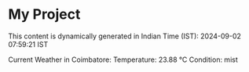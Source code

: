 # My Project

This content is dynamically generated in Indian Time (IST): 2024-09-02 07:59:21 IST


Current Weather in Coimbatore:
Temperature: 23.88 °C
Condition: mist
